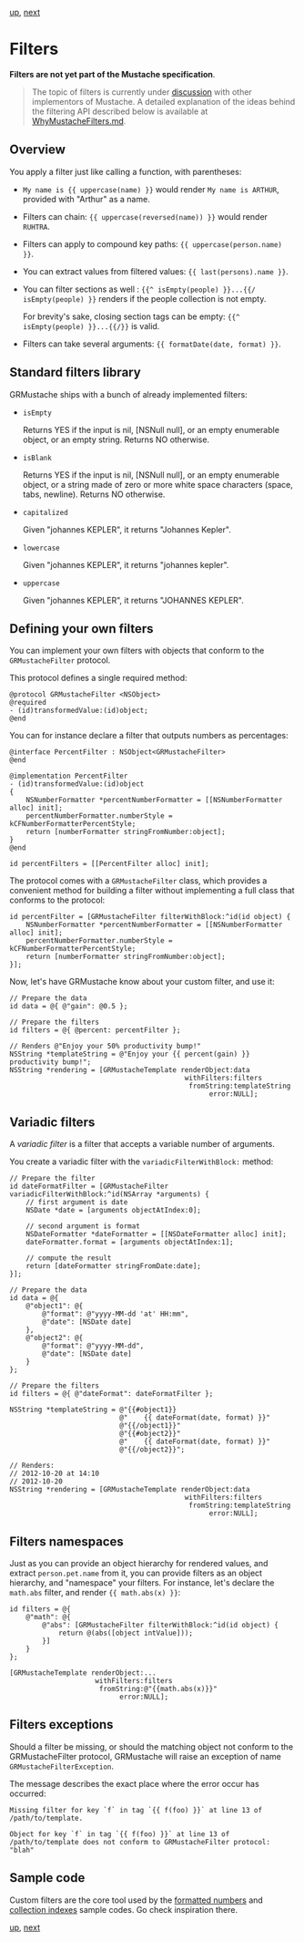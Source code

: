 [up](../../../../GRMustache#documentation), [next](delegate.md)

Filters
=======

**Filters are not yet part of the Mustache specification**.

> The topic of filters is currently under [discussion](http://github.com/mustache/spec/issues/41) with other implementors of Mustache. A detailed explanation of the ideas behind the filtering API described below is available at [WhyMustacheFilters.md](../Articles/WhyMustacheFilters.md).


Overview
--------

You apply a filter just like calling a function, with parentheses:

- `My name is {{ uppercase(name) }}` would render `My name is ARTHUR`, provided with "Arthur" as a name.

- Filters can chain: `{{ uppercase(reversed(name)) }}` would render `RUHTRA`.

- Filters can apply to compound key paths: `{{ uppercase(person.name) }}`.

- You can extract values from filtered values: `{{ last(persons).name }}`.

- You can filter sections as well : `{{^ isEmpty(people) }}...{{/ isEmpty(people) }}` renders if the people collection is not empty.
    
    For brevity's sake, closing section tags can be empty: `{{^ isEmpty(people) }}...{{/}}` is valid.

- Filters can take several arguments: `{{ formatDate(date, format) }}`.


Standard filters library
------------------------

GRMustache ships with a bunch of already implemented filters:

- `isEmpty`
    
    Returns YES if the input is nil, [NSNull null], or an empty enumerable object, or an empty string. Returns NO otherwise.

- `isBlank`
    
    Returns YES if the input is nil, [NSNull null], or an empty enumerable object, or a string made of zero or more white space characters (space, tabs, newline). Returns NO otherwise.

- `capitalized`
    
    Given "johannes KEPLER", it returns "Johannes Kepler".
    
- `lowercase`
    
    Given "johannes KEPLER", it returns "johannes kepler".

- `uppercase`
    
    Given "johannes KEPLER", it returns "JOHANNES KEPLER".


Defining your own filters
-------------------------

You can implement your own filters with objects that conform to the `GRMustacheFilter` protocol.

This protocol defines a single required method:

```objc
@protocol GRMustacheFilter <NSObject>
@required
- (id)transformedValue:(id)object;
@end
```

You can for instance declare a filter that outputs numbers as percentages:

```objc
@interface PercentFilter : NSObject<GRMustacheFilter>
@end

@implementation PercentFilter
- (id)transformedValue:(id)object
{
    NSNumberFormatter *percentNumberFormatter = [[NSNumberFormatter alloc] init];
    percentNumberFormatter.numberStyle = kCFNumberFormatterPercentStyle;
    return [numberFormatter stringFromNumber:object];
}
@end

id percentFilters = [[PercentFilter alloc] init];
```

The protocol comes with a `GRMustacheFilter` class, which provides a convenient method for building a filter without implementing a full class that conforms to the protocol:

```objc
id percentFilter = [GRMustacheFilter filterWithBlock:^id(id object) {
    NSNumberFormatter *percentNumberFormatter = [[NSNumberFormatter alloc] init];
    percentNumberFormatter.numberStyle = kCFNumberFormatterPercentStyle;
    return [numberFormatter stringFromNumber:object];
}];
```

Now, let's have GRMustache know about your custom filter, and use it:

```objc
// Prepare the data
id data = @{ @"gain": @0.5 };

// Prepare the filters
id filters = @{ @percent: percentFilter };

// Renders @"Enjoy your 50% productivity bump!"
NSString *templateString = @"Enjoy your {{ percent(gain) }} productivity bump!";
NSString *rendering = [GRMustacheTemplate renderObject:data
                                           withFilters:filters
                                            fromString:templateString
                                                 error:NULL];
```

Variadic filters
----------------

A *variadic filter* is a filter that accepts a variable number of arguments.

You create a variadic filter with the `variadicFilterWithBlock:` method:

```objc
// Prepare the filter
id dateFormatFilter = [GRMustacheFilter variadicFilterWithBlock:^id(NSArray *arguments) {
    // first argument is date
    NSDate *date = [arguments objectAtIndex:0];
    
    // second argument is format
    NSDateFormatter *dateFormatter = [[NSDateFormatter alloc] init];
    dateFormatter.format = [arguments objectAtIndex:1];
    
    // compute the result
    return [dateFormatter stringFromDate:date];
}];

// Prepare the data
id data = @{
    @"object1": @{
        @"format": @"yyyy-MM-dd 'at' HH:mm",
        @"date": [NSDate date]
    },
    @"object2": @{
        @"format": @"yyyy-MM-dd",
        @"date": [NSDate date]
    }
};

// Prepare the filters
id filters = @{ @"dateFormat": dateFormatFilter };

NSString *templateString = @"{{#object1}}
                           @"    {{ dateFormat(date, format) }}"
                           @"{{/object1}}"
                           @"{{#object2}}"
                           @"    {{ dateFormat(date, format) }}"
                           @"{{/object2}}";

// Renders:
// 2012-10-20 at 14:10
// 2012-10-20
NSString *rendering = [GRMustacheTemplate renderObject:data
                                           withFilters:filters
                                            fromString:templateString
                                                 error:NULL];
```

Filters namespaces
------------------

Just as you can provide an object hierarchy for rendered values, and extract `person.pet.name` from it, you can provide filters as an object hierarchy, and "namespace" your filters. For instance, let's declare the `math.abs` filter, and render `{{ math.abs(x) }}`:

```objc
id filters = @{
    @"math": @{
        @"abs": [GRMustacheFilter filterWithBlock:^id(id object) {
            return @(abs([object intValue]));
        }]
    }
};

[GRMustacheTemplate renderObject:...
                     withFilters:filters
                      fromString:@"{{math.abs(x)}}"
                           error:NULL];
```


Filters exceptions
------------------

Should a filter be missing, or should the matching object not conform to the GRMustacheFilter protocol, GRMustache will raise an exception of name `GRMustacheFilterException`.

The message describes the exact place where the error occur has occurred:

    Missing filter for key `f` in tag `{{ f(foo) }}` at line 13 of /path/to/template.
    
    Object for key `f` in tag `{{ f(foo) }}` at line 13 of /path/to/template does not conform to GRMustacheFilter protocol: "blah"


Sample code
-----------

Custom filters are the core tool used by the [formatted numbers](sample_code/number_formatting.md) and [collection indexes](sample_code/indexes.md) sample codes. Go check inspiration there.


[up](../../../../GRMustache#documentation), [next](delegate.md)
